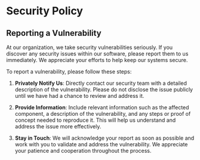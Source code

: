 # Security Policy

## Reporting a Vulnerability

At our organization, we take security vulnerabilities seriously. If you discover any security issues within our software, please report them to us immediately. We appreciate your efforts to help keep our systems secure.

To report a vulnerability, please follow these steps:

1. **Privately Notify Us**: Directly contact our security team with a detailed description of the vulnerability. Please do not disclose the issue publicly until we have had a chance to review and address it.

2. **Provide Information**: Include relevant information such as the affected component, a description of the vulnerability, and any steps or proof of concept needed to reproduce it. This will help us understand and address the issue more effectively.

3. **Stay in Touch**: We will acknowledge your report as soon as possible and work with you to validate and address the vulnerability. We appreciate your patience and cooperation throughout the process.
